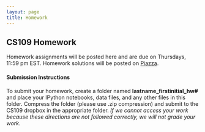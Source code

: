 ```yaml
---
layout: page
title: Homework
---
```


## CS109 Homework 
Homework assignments will be posted here and are due on Thursdays, 11:59 pm EST. Homework solutions will be posted on [Piazza](https://piazza.com).

#### Submission Instructions
To submit your homework, create a folder named **lastname_firstinitial_hw#** and place your IPython notebooks, data files, and any other files in this folder. Compress the folder (please use .zip compression) and submit to the CS109 dropbox in the appropriate folder. *If we cannot access your work because these directions are not followed correctly, we will not grade your work.*
